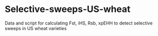 # Selective-sweeps-US-wheat
Data and script for calculating Fst, iHS, Rsb, xpEHH to detect selective sweeps in US wheat varieties

